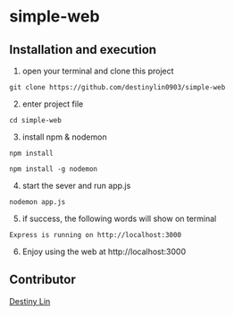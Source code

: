 # simple-web

## Installation and execution
1. open your terminal and clone this project
```
git clone https://github.com/destinylin0903/simple-web
```

2. enter project file
```
cd simple-web
```

3. install npm & nodemon
```
npm install
```
```
npm install -g nodemon
```
4. start the sever and run app.js
```
nodemon app.js
```

5. if success, the following words will show on terminal
```
Express is running on http://localhost:3000
```

6. Enjoy using the web at http://localhost:3000 

## Contributor
[Destiny Lin](https://github.com/destinylin0903)
